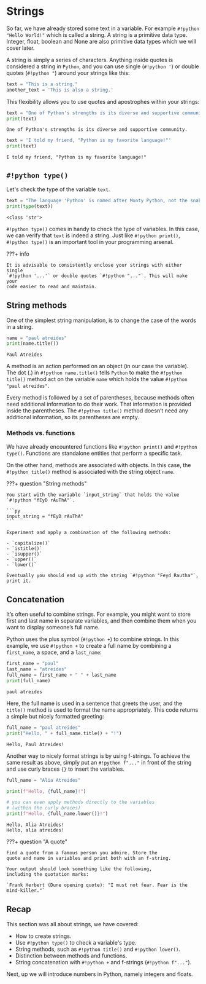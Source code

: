 # Strings

So far, we have already stored some text in a variable. For example 
`#!python "Hello World!"` which is called a string. A string is a primitive data
type. Integer, float, boolean and None are also primitive data types which we 
will cover later.

A string is simply a series of characters. Anything inside quotes is considered
a string in `Python`, and you can use single (`#!python '`) or double 
quotes (`#!python "`)
around your strings like this:

```py
text = "This is a string."
another_text = 'This is also a string.'
```

This flexibility allows you to use quotes and apostrophes within your strings:

```py
text = "One of Python's strengths is its diverse and supportive community."
print(text)
```

```title=">>> Output"
One of Python's strengths is its diverse and supportive community.
```

```py
text = 'I told my friend, "Python is my favorite language!"'
print(text)
```

```title=">>> Output"
I told my friend, "Python is my favorite language!"
```

## `#!python type()`

Let's check the type of the variable `text`.

```py
text = "The language 'Python' is named after Monty Python, not the snake."
print(type(text))
```

```title=">>> Output"
<class 'str'>
```

`#!python type()` comes in handy to check the type of variables. In this 
case, we can verify that `text` is indeed a string. Just like 
`#!python print()`, `#!python type()` 
is an important tool in your programming arsenal.

???+ info

    It is advisable to consistently enclose your strings with either single 
    `#!python '...'` or double quotes `#!python "..."`. This will make your 
    code easier to read and maintain.

## String methods

One of the simplest string manipulation, is to change the case of 
the words in a string.

```py hl_lines="2"
name = "paul atreides"
print(name.title())
```

```title=">>> Output"
Paul Atreides
```

A method is an action performed on an object (in our case the 
variable). The dot (.) in `#!python name.title()` tells `Python` to 
make the `#!python title()` method act on the variable `name` which holds 
the value `#!python "paul atreides"`.

Every method is followed by a set of parentheses, because methods often need
additional information to do their work. That information is
provided inside the parentheses. The `#!python title()` method doesn’t need
any additional information, so its parentheses are empty.

### Methods vs. functions

We have already encountered functions like `#!python print()` and `#!python 
type()`. Functions are standalone entities that perform a specific task.

On the other hand, methods are associated with objects. In this case, the 
`#!python title()` method is associated with the string object `name`.

???+ question "String methods"

    You start with the variable `input_string` that holds the value 
    `#!python "fEyD rAuThA"`. 

    ```py
    input_string = "fEyD rAuThA"
    ```

    Experiment and apply a combination of the following methods:

    - `capitalize()`
    - `istitle()`
    - `isupper()`
    - `upper()`
    - `lower()`

    Eventually you should end up with the string `#!python "Feyd Rautha"`, 
    print it.
    
## Concatenation

It’s often useful to combine strings. For example, you might want to store
first and last name in separate variables, and then combine them when
you want to display someone’s full name.

Python uses the plus symbol (`#!python +`) to combine strings. In this 
example, we use `#!python +` to create a full name by combining a 
`first_name`, a space, and a `last_name`:

```py
first_name = "paul"
last_name = "atreides"
full_name = first_name + " " + last_name
print(full_name)
```

```title=">>> Output"
paul atreides
```

Here, the full name is used in a sentence that greets the user, and
the `title()` method is used to format the name appropriately. This code
returns a simple but nicely formatted greeting:

```py
full_name = "paul atreides"
print("Hello, " + full_name.title() + "!")
```

```title=">>> Output"
Hello, Paul Atreides!
```

Another way to nicely format strings is by using f-strings. To achieve the same
result as above, simply put an `#!python f"..."` in front of the string and use 
curly braces `{}` to insert the variables. 

```py
full_name = "Alia Atreides"

print(f"Hello, {full_name}!")

# you can even apply methods directly to the variables 
# (within the curly braces)
print(f"Hello, {full_name.lower()}!")
```

```title=">>> Output"
Hello, Alia Atreides!
Hello, alia atreides!
```

???+ question "A quote"

    Find a quote from a famous person you admire. Store the 
    quote and name in variables and print both with an f-string.

    Your output should look something like the following, 
    including the quotation marks: 
    
    `Frank Herbert (Dune opening quote): "I must not fear. Fear is the 
    mind-killer."`

## Recap

This section was all about strings, we have covered:

- How to create strings.
- Use `#!python type()` to check a variable's type.
- String methods, such as `#!python title()` and `#!python lower()`.
- Distinction between methods and functions.
- String concatenation with `#!python +` and f-strings (`#!python f"..."`).

Next, up we will introduce numbers in Python, namely integers and floats. 
